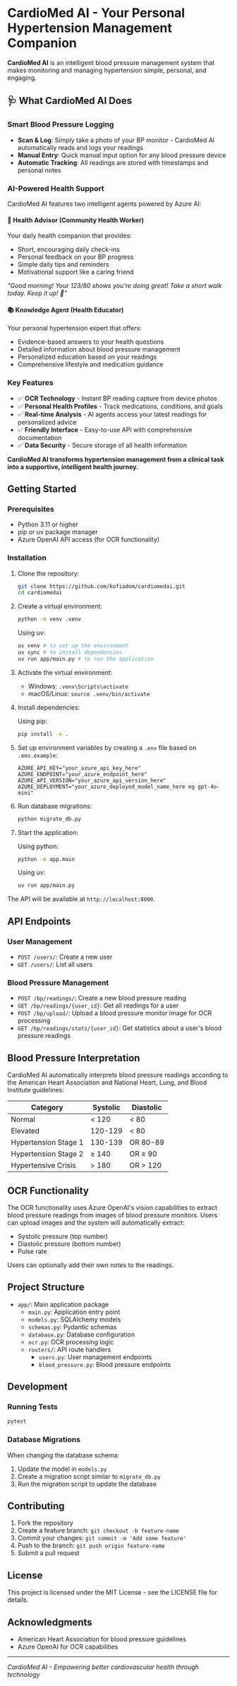 # CardioMed AI - Your Personal Hypertension Management Companion

**CardioMed AI** is an intelligent blood pressure management system that makes monitoring and managing hypertension simple, personal, and engaging.

## 🩺 **What CardioMed AI Does**

### **Smart Blood Pressure Logging**
- **Scan & Log**: Simply take a photo of your BP monitor - CardioMed AI automatically reads and logs your readings
- **Manual Entry**: Quick manual input option for any blood pressure device
- **Automatic Tracking**: All readings are stored with timestamps and personal notes

### **AI-Powered Health Support**
CardioMed AI features two intelligent agents powered by Azure AI:

#### **🏥 Health Advisor (Community Health Worker)**
Your daily health companion that provides:
- Short, encouraging daily check-ins
- Personal feedback on your BP progress
- Simple daily tips and reminders
- Motivational support like a caring friend

*"Good morning! Your 123/80 shows you're doing great! Take a short walk today. Keep it up! 💪"*

#### **📚 Knowledge Agent (Health Educator)**
Your personal hypertension expert that offers:
- Evidence-based answers to your health questions
- Detailed information about blood pressure management
- Personalized education based on your readings
- Comprehensive lifestyle and medication guidance

### **Key Features**
- ✅ **OCR Technology** - Instant BP reading capture from device photos
- ✅ **Personal Health Profiles** - Track medications, conditions, and goals
- ✅ **Real-time Analysis** - AI agents access your latest readings for personalized advice
- ✅ **Friendly Interface** - Easy-to-use API with comprehensive documentation
- ✅ **Data Security** - Secure storage of all health information

**CardioMed AI transforms hypertension management from a clinical task into a supportive, intelligent health journey.**

## Getting Started

### Prerequisites

- Python 3.11 or higher
- pip or uv package manager
- Azure OpenAI API access (for OCR functionality)

### Installation

1. Clone the repository:
   ```bash
   git clone https://github.com/kofiadom/cardiomedai.git
   cd cardiomedai
   ```

2. Create a virtual environment:
   ```bash
   python -m venv .venv
   ```
   Using uv:
   ```bash
   uv venv # to set up the environment
   uv sync # to install dependencies
   uv run app/main.py # to run the application
   ```

3. Activate the virtual environment:
   - Windows: `.venv\Scripts\activate`
   - macOS/Linux: `source .venv/bin/activate`

4. Install dependencies:

   Using pip:
   ```bash
   pip install -e .
   ```


5. Set up environment variables by creating a `.env` file based on `.env.example`:
   ```
   AZURE_API_KEY="your_azure_api_key_here"
   AZURE_ENDPOINT="your_azure_endpoint_here"
   AZURE_API_VERSION="your_azure_api_version_here"
   AZURE_DEPLOYMENT="your_azure_deployed_model_name_here eg gpt-4o-mini"
   ```

6. Run database migrations:
   ```bash
   python migrate_db.py
   ```

7. Start the application:

   Using python:
   ```bash
   python -m app.main
   ```

   Using uv:
   ```bash
   uv run app/main.py
   ```

The API will be available at `http://localhost:8000`.

## API Endpoints

### User Management

- `POST /users/`: Create a new user
- `GET /users/`: List all users

### Blood Pressure Management

- `POST /bp/readings/`: Create a new blood pressure reading
- `GET /bp/readings/{user_id}`: Get all readings for a user
- `POST /bp/upload/`: Upload a blood pressure monitor image for OCR processing
- `GET /bp/readings/stats/{user_id}`: Get statistics about a user's blood pressure readings

## Blood Pressure Interpretation

CardioMed AI automatically interprets blood pressure readings according to the American Heart Association and National Heart, Lung, and Blood Institute guidelines:

| Category | Systolic | Diastolic |
|----------|----------|-----------|
| Normal | < 120 | < 80 |
| Elevated | 120-129 | < 80 |
| Hypertension Stage 1 | 130-139 | OR 80-89 |
| Hypertension Stage 2 | ≥ 140 | OR ≥ 90 |
| Hypertensive Crisis | > 180 | OR > 120 |

## OCR Functionality

The OCR functionality uses Azure OpenAI's vision capabilities to extract blood pressure readings from images of blood pressure monitors. Users can upload images and the system will automatically extract:

- Systolic pressure (top number)
- Diastolic pressure (bottom number)
- Pulse rate

Users can optionally add their own notes to the readings.

## Project Structure

- `app/`: Main application package
  - `main.py`: Application entry point
  - `models.py`: SQLAlchemy models
  - `schemas.py`: Pydantic schemas
  - `database.py`: Database configuration
  - `ocr.py`: OCR processing logic
  - `routers/`: API route handlers
    - `users.py`: User management endpoints
    - `blood_pressure.py`: Blood pressure endpoints

## Development

### Running Tests

```bash
pytest
```

### Database Migrations

When changing the database schema:
1. Update the model in `models.py`
2. Create a migration script similar to `migrate_db.py`
3. Run the migration script to update the database

## Contributing

1. Fork the repository
2. Create a feature branch: `git checkout -b feature-name`
3. Commit your changes: `git commit -m 'Add some feature'`
4. Push to the branch: `git push origin feature-name`
5. Submit a pull request

## License

This project is licensed under the MIT License - see the LICENSE file for details.

## Acknowledgments

- American Heart Association for blood pressure guidelines
- Azure OpenAI for OCR capabilities

---

*CardioMed AI - Empowering better cardiovascular health through technology*